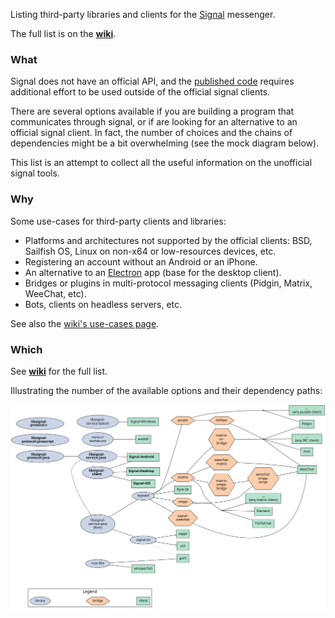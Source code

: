 Listing third-party libraries and clients for the [Signal](https://signal.org/) messenger.

The full list is on the [**wiki**](https://github.com/exquo/signal-libs/wiki).


### What

Signal does not have an official API, and the [published code](https://github.com/signalapp/) requires additional effort to be used outside of the official signal clients.

There are several options available if you are building a program that communicates through signal, or if are looking for an alternative to an official signal client. In fact, the  number of choices and the chains of dependencies might be a bit overwhelming (see the mock diagram below).

This list is an attempt to collect all the useful information on the unofficial signal tools.


### Why

Some use-cases for third-party clients and libraries:

- Platforms and architectures not supported by the official clients: BSD, Sailfish OS, Linux on non-x64 or low-resources devices, etc.
- Registering an account without an Android or an iPhone.
- An alternative to an [Electron](https://www.electronjs.org/) app (base for the desktop client).
- Bridges or plugins in multi-protocol messaging clients (Pidgin, Matrix, WeeChat, etc).
- Bots, clients on headless servers, etc.

See also the [wiki's use-cases page](https://github.com/exquo/signal-libs/wiki/Use-cases).


### Which

See [**wiki**](https://github.com/exquo/signal-libs/wiki) for the full list.

Illustrating the number of the available options and their dependency paths:

![graph](graph/signal-libs.svg)


